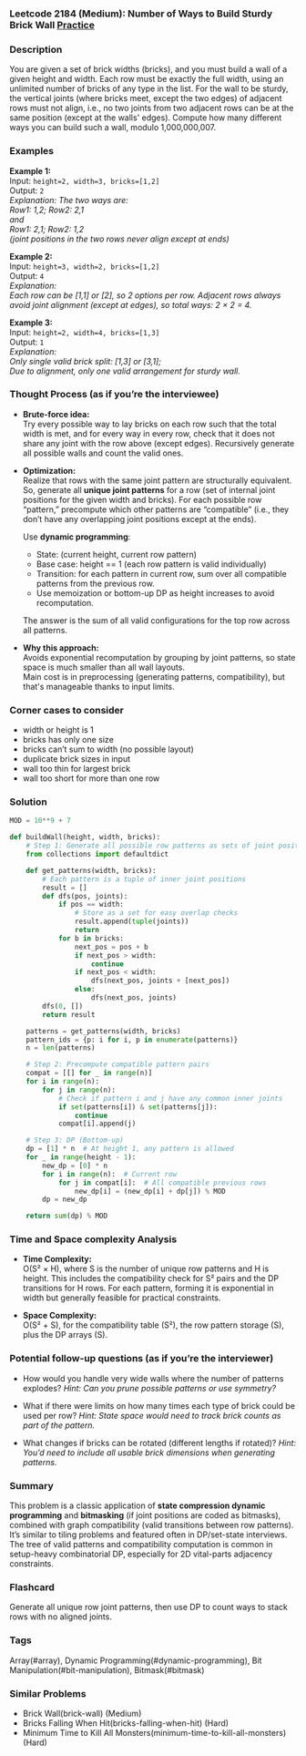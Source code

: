 ### Leetcode 2184 (Medium): Number of Ways to Build Sturdy Brick Wall [Practice](https://leetcode.com/problems/number-of-ways-to-build-sturdy-brick-wall)

### Description  
You are given a set of brick widths (bricks), and you must build a wall of a given height and width. Each row must be exactly the full width, using an unlimited number of bricks of any type in the list. For the wall to be sturdy, the vertical joints (where bricks meet, except the two edges) of adjacent rows must not align, i.e., no two joints from two adjacent rows can be at the same position (except at the walls' edges). Compute how many different ways you can build such a wall, modulo 1,000,000,007.

### Examples  

**Example 1:**  
Input: `height=2, width=3, bricks=[1,2]`  
Output: `2`  
*Explanation: The two ways are:  
Row1: 1,2; Row2: 2,1  
and  
Row1: 2,1; Row2: 1,2  
(joint positions in the two rows never align except at ends)*

**Example 2:**  
Input: `height=3, width=2, bricks=[1,2]`  
Output: `4`  
*Explanation:  
Each row can be [1,1] or [2], so 2 options per row.
Adjacent rows always avoid joint alignment (except at edges),
so total ways: 2 × 2 = 4.*

**Example 3:**  
Input: `height=2, width=4, bricks=[1,3]`  
Output: `1`  
*Explanation:  
Only single valid brick split: [1,3] or [3,1];  
Due to alignment, only one valid arrangement for sturdy wall.*

### Thought Process (as if you’re the interviewee)  
- **Brute-force idea:**  
  Try every possible way to lay bricks on each row such that the total width is met, and for every way in every row, check that it does not share any joint with the row above (except edges). Recursively generate all possible walls and count the valid ones.
  
- **Optimization:**  
  Realize that rows with the same joint pattern are structurally equivalent. So, generate all **unique joint patterns** for a row (set of internal joint positions for the given width and bricks). For each possible row “pattern,” precompute which other patterns are “compatible” (i.e., they don’t have any overlapping joint positions except at the ends).

  Use **dynamic programming**:  
  - State: (current height, current row pattern)
  - Base case: height == 1 (each row pattern is valid individually)
  - Transition: for each pattern in current row, sum over all compatible patterns from the previous row.
  - Use memoization or bottom-up DP as height increases to avoid recomputation.
  
  The answer is the sum of all valid configurations for the top row across all patterns.

- **Why this approach:**  
  Avoids exponential recomputation by grouping by joint patterns, so state space is much smaller than all wall layouts.  
  Main cost is in preprocessing (generating patterns, compatibility), but that's manageable thanks to input limits.

### Corner cases to consider  
- width or height is 1
- bricks has only one size
- bricks can’t sum to width (no possible layout)
- duplicate brick sizes in input
- wall too thin for largest brick
- wall too short for more than one row

### Solution

```python
MOD = 10**9 + 7

def buildWall(height, width, bricks):
    # Step 1: Generate all possible row patterns as sets of joint positions
    from collections import defaultdict

    def get_patterns(width, bricks):
        # Each pattern is a tuple of inner joint positions
        result = []
        def dfs(pos, joints):
            if pos == width:
                # Store as a set for easy overlap checks
                result.append(tuple(joints))
                return
            for b in bricks:
                next_pos = pos + b
                if next_pos > width:
                    continue
                if next_pos < width:
                    dfs(next_pos, joints + [next_pos])
                else:
                    dfs(next_pos, joints)
        dfs(0, [])
        return result

    patterns = get_patterns(width, bricks)
    pattern_ids = {p: i for i, p in enumerate(patterns)}
    n = len(patterns)

    # Step 2: Precompute compatible pattern pairs
    compat = [[] for _ in range(n)]
    for i in range(n):
        for j in range(n):
            # Check if pattern i and j have any common inner joints
            if set(patterns[i]) & set(patterns[j]):
                continue
            compat[i].append(j)

    # Step 3: DP (Bottom-up)
    dp = [1] * n  # At height 1, any pattern is allowed
    for _ in range(height - 1):
        new_dp = [0] * n
        for i in range(n):  # Current row
            for j in compat[i]:  # All compatible previous rows
                new_dp[i] = (new_dp[i] + dp[j]) % MOD
        dp = new_dp

    return sum(dp) % MOD
```

### Time and Space complexity Analysis  

- **Time Complexity:**  
  O(S² × H), where S is the number of unique row patterns and H is height. This includes the compatibility check for S² pairs and the DP transitions for H rows. For each pattern, forming it is exponential in width but generally feasible for practical constraints.

- **Space Complexity:**  
  O(S² + S), for the compatibility table (S²), the row pattern storage (S), plus the DP arrays (S).

### Potential follow-up questions (as if you’re the interviewer)  

- How would you handle very wide walls where the number of patterns explodes?
  *Hint: Can you prune possible patterns or use symmetry?*

- What if there were limits on how many times each type of brick could be used per row?
  *Hint: State space would need to track brick counts as part of the pattern.*

- What changes if bricks can be rotated (different lengths if rotated)?
  *Hint: You’d need to include all usable brick dimensions when generating patterns.*

### Summary
This problem is a classic application of **state compression dynamic programming** and **bitmasking** (if joint positions are coded as bitmasks), combined with graph compatibility (valid transitions between row patterns). It’s similar to tiling problems and featured often in DP/set-state interviews. The tree of valid patterns and compatibility computation is common in setup-heavy combinatorial DP, especially for 2D vital-parts adjacency constraints.


### Flashcard
Generate all unique row joint patterns, then use DP to count ways to stack rows with no aligned joints.

### Tags
Array(#array), Dynamic Programming(#dynamic-programming), Bit Manipulation(#bit-manipulation), Bitmask(#bitmask)

### Similar Problems
- Brick Wall(brick-wall) (Medium)
- Bricks Falling When Hit(bricks-falling-when-hit) (Hard)
- Minimum Time to Kill All Monsters(minimum-time-to-kill-all-monsters) (Hard)